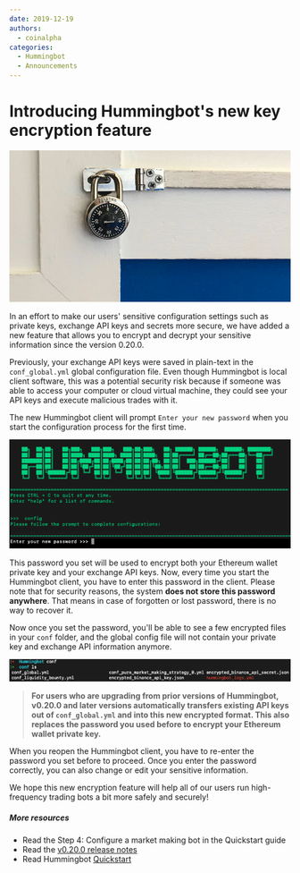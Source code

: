 ```yaml
---
date: 2019-12-19
authors:
  - coinalpha
categories:
  - Hummingbot
  - Announcements
---
```


# Introducing Hummingbot's new key encryption feature

![cover](cover.png)

In an effort to make our users' sensitive configuration settings such as private keys, exchange API keys and secrets more secure, we have added a new feature that allows you to encrypt and decrypt your sensitive information since the version 0.20.0. 

Previously, your exchange API keys were saved in plain-text in the `conf_global.yml` global configuration file. Even though Hummingbot is local client software, this was a potential security risk because if someone was able to access your computer or cloud virtual machine, they could see your API keys and execute malicious trades with it.

<!-- more -->

The new Hummingbot client will prompt ```Enter your new password``` when you start the configuration process for the first time. 

![](image1.png)

This password you set will be used to encrypt both your Ethereum wallet private key and your exchange API keys. Now, every time you start the Hummingbot client, you have to enter this password in the client. Please note that for security reasons, the system **does not store this password anywhere**. That means in case of forgotten or lost password, there is no way to recover it. 

Now once you set the password, you'll be able to see a few encrypted files in your ```conf``` folder, and the global config file will not contain your private key and exchange API information anymore. 

![](image2.png)

>**For users who are upgrading from prior versions of Hummingbot, v0.20.0 and later versions automatically transfers existing API keys out of `conf_global.yml` and into this new encrypted format. This also replaces the password you used before to encrypt your Ethereum wallet private key.**

When you reopen the Hummingbot client, you have to re-enter the password you set before to proceed. Once you enter the password correctly, you can also change or edit your sensitive information.  

We hope this new encryption feature will help all of our users run high-frequency trading bots a bit more safely and securely!

##### More resources
- Read the Step 4: Configure a market making bot in the Quickstart guide
- Read the [v0.20.0 release notes](/release-notes/1.0.0.md)
- Read Hummingbot [Quickstart](../2022-01-level-1-introduction/index.md)